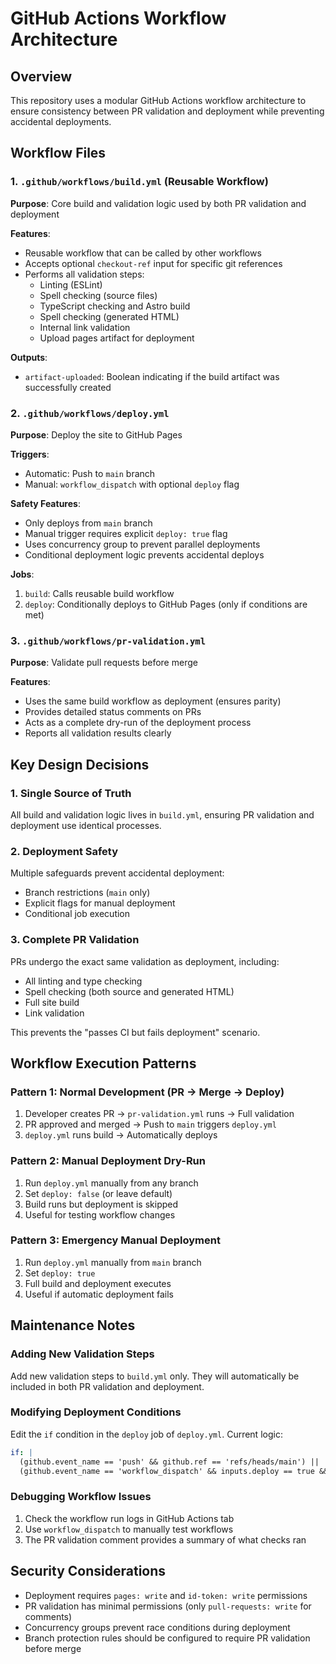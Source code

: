 # GitHub Actions Workflow Architecture

## Overview

This repository uses a modular GitHub Actions workflow architecture to ensure consistency between PR validation and deployment while preventing accidental deployments.

## Workflow Files

### 1. `.github/workflows/build.yml` (Reusable Workflow)
**Purpose**: Core build and validation logic used by both PR validation and deployment

**Features**:
- Reusable workflow that can be called by other workflows
- Accepts optional `checkout-ref` input for specific git references
- Performs all validation steps:
  - Linting (ESLint)
  - Spell checking (source files)
  - TypeScript checking and Astro build
  - Spell checking (generated HTML)
  - Internal link validation
  - Upload pages artifact for deployment

**Outputs**:
- `artifact-uploaded`: Boolean indicating if the build artifact was successfully created

### 2. `.github/workflows/deploy.yml`
**Purpose**: Deploy the site to GitHub Pages

**Triggers**:
- Automatic: Push to `main` branch
- Manual: `workflow_dispatch` with optional `deploy` flag

**Safety Features**:
- Only deploys from `main` branch
- Manual trigger requires explicit `deploy: true` flag
- Uses concurrency group to prevent parallel deployments
- Conditional deployment logic prevents accidental deploys

**Jobs**:
1. `build`: Calls reusable build workflow
2. `deploy`: Conditionally deploys to GitHub Pages (only if conditions are met)

### 3. `.github/workflows/pr-validation.yml`
**Purpose**: Validate pull requests before merge

**Features**:
- Uses the same build workflow as deployment (ensures parity)
- Provides detailed status comments on PRs
- Acts as a complete dry-run of the deployment process
- Reports all validation results clearly

## Key Design Decisions

### 1. Single Source of Truth
All build and validation logic lives in `build.yml`, ensuring PR validation and deployment use identical processes.

### 2. Deployment Safety
Multiple safeguards prevent accidental deployment:
- Branch restrictions (`main` only)
- Explicit flags for manual deployment
- Conditional job execution

### 3. Complete PR Validation
PRs undergo the exact same validation as deployment, including:
- All linting and type checking
- Spell checking (both source and generated HTML)
- Full site build
- Link validation

This prevents the "passes CI but fails deployment" scenario.

## Workflow Execution Patterns

### Pattern 1: Normal Development (PR → Merge → Deploy)
1. Developer creates PR → `pr-validation.yml` runs → Full validation
2. PR approved and merged → Push to `main` triggers `deploy.yml`
3. `deploy.yml` runs build → Automatically deploys

### Pattern 2: Manual Deployment Dry-Run
1. Run `deploy.yml` manually from any branch
2. Set `deploy: false` (or leave default)
3. Build runs but deployment is skipped
4. Useful for testing workflow changes

### Pattern 3: Emergency Manual Deployment
1. Run `deploy.yml` manually from `main` branch
2. Set `deploy: true`
3. Full build and deployment executes
4. Useful if automatic deployment fails

## Maintenance Notes

### Adding New Validation Steps
Add new validation steps to `build.yml` only. They will automatically be included in both PR validation and deployment.

### Modifying Deployment Conditions
Edit the `if` condition in the `deploy` job of `deploy.yml`. Current logic:
```yaml
if: |
  (github.event_name == 'push' && github.ref == 'refs/heads/main') ||
  (github.event_name == 'workflow_dispatch' && inputs.deploy == true && github.ref == 'refs/heads/main')
```

### Debugging Workflow Issues
1. Check the workflow run logs in GitHub Actions tab
2. Use `workflow_dispatch` to manually test workflows
3. The PR validation comment provides a summary of what checks ran

## Security Considerations

- Deployment requires `pages: write` and `id-token: write` permissions
- PR validation has minimal permissions (only `pull-requests: write` for comments)
- Concurrency groups prevent race conditions during deployment
- Branch protection rules should be configured to require PR validation before merge